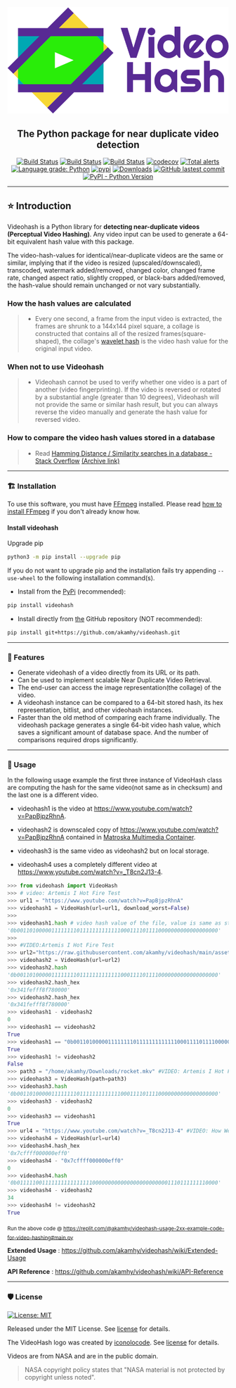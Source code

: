 <div align="center">
<img src="https://raw.githubusercontent.com/akamhy/videohash/main/assets/logo/logo-optimized.svg"><br>
</div>

<h2 align="center"> The Python package for near duplicate video detection </h2>

<p align="center">
<a href="https://github.com/akamhy/videohash/actions?query=workflow%3AUbuntu"><img alt="Build Status" src="https://github.com/akamhy/videohash/workflows/Ubuntu/badge.svg"></a>
<a href="https://github.com/akamhy/videohash/actions?query=workflow%3AWindows"><img alt="Build Status" src="https://github.com/akamhy/videohash/workflows/Windows/badge.svg"></a>
<a href="https://github.com/akamhy/videohash/actions?query=workflow%3AmacOS"><img alt="Build Status" src="https://github.com/akamhy/videohash/workflows/macOS/badge.svg"></a>
<a href="https://codecov.io/gh/akamhy/videohash"><img alt="codecov" src="https://codecov.io/gh/akamhy/videohash/branch/main/graph/badge.svg"></a>
<a href="https://lgtm.com/projects/g/akamhy/videohash/alerts/"><img alt="Total alerts" src="https://img.shields.io/lgtm/alerts/g/akamhy/videohash.svg?logo=lgtm&logoWidth=18"></a>
<a href="https://lgtm.com/projects/g/akamhy/videohash/context:python"><img alt="Language grade: Python" src="https://img.shields.io/lgtm/grade/python/g/akamhy/videohash.svg?logo=lgtm&logoWidth=18"></a>
<a href="https://pypi.org/project/videohash/"><img alt="pypi" src="https://img.shields.io/pypi/v/videohash.svg"></a>
<a href="https://pepy.tech/project/videohash?versions=1*&versions=2*"><img alt="Downloads" src="https://pepy.tech/badge/videohash/month"></a>
<a href="https://github.com/akamhy/videohash/commits/main"><img alt="GitHub lastest commit" src="https://img.shields.io/github/last-commit/akamhy/videohash?color=blue&style=flat-square"></a>
<a href="#"><img alt="PyPI - Python Version" src="https://img.shields.io/pypi/pyversions/videohash?style=flat-square"></a>
</p>

--------------------------------------------------------------------------

## ⭐️ Introduction

Videohash is a Python library for **detecting near-duplicate videos (Perceptual Video Hashing)**.
Any video input can be used to generate a 64-bit equivalent hash value with this package.

The video-hash-values for identical/near-duplicate videos are the same or similar, implying that if the video is resized (upscaled/downscaled), transcoded, watermark added/removed, changed color, changed frame rate, changed aspect ratio, slightly cropped, or black-bars added/removed, the hash-value should remain unchanged or not vary substantially.

### How the hash values are calculated

> - Every one second, a frame from the input video is extracted, the frames are shrunk to a 144x144 pixel square, a collage is constructed that contains all of the resized frames(square-shaped), the collage's [wavelet hash](https://web.archive.org/web/20201108093251/https://fullstackml.com/wavelet-image-hash-in-python-3504fdd282b5) is the video hash value for the original input video.

### When not to use Videohash

> - Videohash cannot be used to verify whether one video is a part of another (video fingerprinting). If the video is reversed or rotated by a substantial angle (greater than 10 degrees), Videohash will not provide the same or similar hash result, but you can always reverse the video manually and generate the hash value for reversed video.

### How to compare the video hash values stored in a database

> - Read [Hamming Distance / Similarity searches in a database - Stack Overflow](https://stackoverflow.com/questions/9606492/hamming-distance-similarity-searches-in-a-database) [(Archive link)](https://web.archive.org/web/20211015120052/https://stackoverflow.com/questions/9606492/hamming-distance-similarity-searches-in-a-database)

--------------------------------------------------------------------------

### 🏗 Installation

To use this software, you must have [FFmpeg](https://ffmpeg.org/) installed. Please read [how to install FFmpeg](https://github.com/akamhy/videohash/wiki/Install-FFmpeg,-but-how%3F) if you don't already know how.

#### Install videohash

Upgrade pip
```bash
python3 -m pip install --upgrade pip
```
If you do not want to upgrade pip and the installation fails try appending `--use-wheel` to the following installation command(s).

- Install from the [PyPi](https://pypi.org/) (recommended):

```bash
pip install videohash
```

- Install directly from [the](https://github.com/akamhy/videohash) GitHub repository (NOT recommended):

```bash
pip install git+https://github.com/akamhy/videohash.git
```

--------------------------------------------------------------------------

### 🌱 Features

- Generate videohash of a video directly from its URL or its path.
- Can be used to implement scalable Near Duplicate Video Retrieval.
- The end-user can access the image representation(the collage) of the video.
- A videohash instance can be compared to a 64-bit stored hash, its hex representation, bitlist, and other videohash instances.
- Faster than the old method of comparing each frame individually. The videohash package generates a single 64-bit video hash value, which saves a significant amount of database space. And the number of comparisons required drops significantly.

--------------------------------------------------------------------------

### 🚀 Usage

In the following usage example the first three instance of VideoHash class are computing the hash for the same video(not same as in checksum) and the last one is a different video.

- videohash1 is the video at <https://www.youtube.com/watch?v=PapBjpzRhnA>.

- videohash2 is downscaled copy of <https://www.youtube.com/watch?v=PapBjpzRhnA> contained in [Matroska Multimedia Container](https://www.matroska.org/index.html).

- videohash3 is the same video as videohash2 but on local storage.

- videohash4 uses a completely different video at <https://www.youtube.com/watch?v=_T8cn2J13-4>.

```python
>>> from videohash import VideoHash
>>> # video: Artemis I Hot Fire Test
>>> url1 = "https://www.youtube.com/watch?v=PapBjpzRhnA"
>>> videohash1 = VideoHash(url=url1, download_worst=False)
>>>
>>> videohash1.hash # video hash value of the file, value is same as str(videohash1)
'0b0011010000011111111011111111111110001111011110000000000000000000'
>>>
>>> #VIDEO:Artemis I Hot Fire Test
>>> url2="https://raw.githubusercontent.com/akamhy/videohash/main/assets/rocket.mkv"
>>> videohash2 = VideoHash(url=url2)
>>> videohash2.hash
'0b0011010000011111111011111111111110001111011110000000000000000000'
>>> videohash2.hash_hex
'0x341fefff8f780000'
>>> videohash2.hash_hex
'0x341fefff8f780000'
>>> videohash1 - videohash2
0
>>> videohash1 == videohash2
True
>>> videohash1 == "0b0011010000011111111011111111111110001111011110000000000000000000"
True
>>> videohash1 != videohash2
False
>>> path3 = "/home/akamhy/Downloads/rocket.mkv" #VIDEO: Artemis I Hot Fire Test
>>> videohash3 = VideoHash(path=path3)
>>> videohash3.hash
'0b0011010000011111111011111111111110001111011110000000000000000000'
>>> videohash3 - videohash2
0
>>> videohash3 == videohash1
True
>>> url4 = "https://www.youtube.com/watch?v=_T8cn2J13-4" #VIDEO: How We Are Going to the Moon
>>> videohash4 = VideoHash(url=url4)
>>> videohash4.hash_hex
'0x7cffff000000eff0'
>>> videohash4 - "0x7cffff000000eff0"
0
>>> videohash4.hash
'0b0111110011111111111111110000000000000000000000001110111111110000'
>>> videohash4 - videohash2
34
>>> videohash4 != videohash2
True
```

<sub>Run the above code @ <https://replit.com/@akamhy/videohash-usage-2xx-example-code-for-video-hashing#main.py></sub>

**Extended Usage** : <https://github.com/akamhy/videohash/wiki/Extended-Usage>

**API Reference** : <https://github.com/akamhy/videohash/wiki/API-Reference>

--------------------------------------------------------------------------

### 🛡 License

[![License: MIT](https://img.shields.io/badge/License-MIT-green.svg)](https://github.com/akamhy/videohash/blob/master/LICENSE)

Released under the MIT License. See
[license](https://github.com/akamhy/videohash/blob/master/LICENSE) for details.

The VideoHash logo was created by [iconolocode](https://github.com/iconolocode). See [license](https://github.com/akamhy/videohash/blob/main/assets/logo/LICENSE-LOGO) for details.

Videos are from NASA and are in the public domain.
> NASA copyright policy states that "NASA material is not protected by copyright unless noted".
